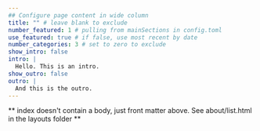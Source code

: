 ```yaml
---
## Configure page content in wide column
title: "" # leave blank to exclude
number_featured: 1 # pulling from mainSections in config.toml
use_featured: true # if false, use most recent by date
number_categories: 3 # set to zero to exclude
show_intro: false
intro: |
  Hello. This is an intro. 
show_outro: false
outro: |
  And this is the outro.
---
```


** index doesn't contain a body, just front matter above.
See about/list.html in the layouts folder **
